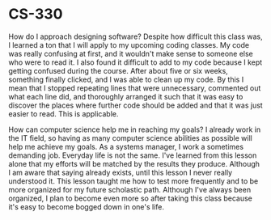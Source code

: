 # CS-330

How do I approach designing software?
Despite how difficult this class was, I learned a ton that I will apply to my upcoming coding classes. My code was really confusing at first, and it wouldn't make sense to someone else who were to read it. I also found it difficult to add to my code because I kept getting confused during the course. After about five or six weeks, something finally clicked, and I was able to clean up my code. By this I mean that I stopped repeating lines that were unnecessary, commented out what each line did, and thoroughly arranged it such that it was easy to discover the places where further code should be added and that it was just easier to read. This is applicable.

How can computer science help me in reaching my goals?
I already work in the IT field, so having as many computer science abilities as possible will help me achieve my goals. As a systems manager, I work a sometimes demanding job. Everyday life is not the same. I've learned from this lesson alone that my efforts will be matched by the results they produce. Although I am aware that saying already exists, until this lesson I never really understood it. This lesson taught me how to test more frequently and to be more organized for my future scholastic path. Although I've always been organized, I plan to become even more so after taking this class because it's easy to become bogged down in one's life.
